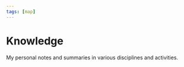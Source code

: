 ```yaml
---
tags: [map]
---
```


# Knowledge

My personal notes and summaries in various disciplines and activities.
<!--

- [[JavaScript]]
- [[Java]]
- [[Animation]]
- [[Agile Development]]
- [[Networking]]
- [[Software Architecture]]
- [[Productivity]]
- [[Linear algebra]]
- [[UML]]
- [[Computer Graphics]]
- [[Authentication and Authorization]]
- [[Learning]]

- [[DevOps]]
- Computer Science
	- [[Software]]
	- [[Hardware]]
- [[Mathematics]], more specifically:
  - [[Linear algebra]]
- [[UI Design]]

- [[Music]]
- Computer Science
- Machine learning
- Нейронные сети
- Geometry
- Statistics
- [[Computer graphics]]
- Computer Vision [[Digital Signal Processing]] Containerization
- [[Digital signal processing]]
- [[Management]]
-->
